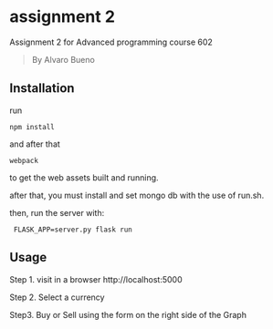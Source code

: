# assignment 2
Assignment 2 for Advanced programming course 602
> By Alvaro Bueno

## Installation
run
```
npm install

```
and after that

```
webpack

```
to get the web assets built and running.

after that, you must install and set mongo db with the use of run.sh.

then, run the server with:

```
 FLASK_APP=server.py flask run

```

## Usage

Step 1. visit in a browser http://localhost:5000

Step 2. Select a currency

Step3. Buy or Sell using the form on the right side of the Graph

